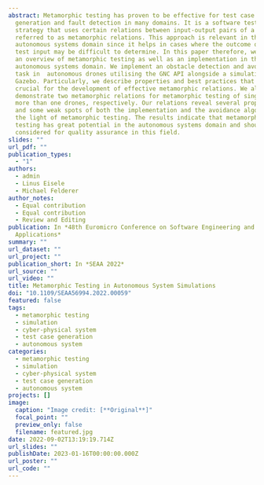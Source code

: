 ```yaml
---
abstract: Metamorphic testing has proven to be effective for test case
  generation and fault detection in many domains. It is a software testing
  strategy that uses certain relations between input-output pairs of a program,
  referred to as metamorphic relations. This approach is relevant in the
  autonomous systems domain since it helps in cases where the outcome of a given
  test input may be difficult to determine. In this paper therefore, we provide
  an overview of metamorphic testing as well as an implementation in the
  autonomous systems domain. We implement an obstacle detection and avoidance
  task in  autonomous drones utilising the GNC API alongside a simulation in
  Gazebo. Particularly, we describe properties and best practices that are
  crucial for the development of effective metamorphic relations. We also
  demonstrate two metamorphic relations for metamorphic testing of single and
  more than one drones, respectively. Our relations reveal several properties
  and some weak spots of both the implementation and the avoidance algorithm in
  the light of metamorphic testing. The results indicate that metamorphic
  testing has great potential in the autonomous systems domain and should be
  considered for quality assurance in this field.
slides: ""
url_pdf: ""
publication_types:
  - "1"
authors:
  - admin
  - Linus Eisele
  - Michael Felderer
author_notes:
  - Equal contribution
  - Equal contribution
  - Review and Editing
publication: In *48th Euromicro Conference on Software Engineering and Advanced
  Applications*
summary: ""
url_dataset: ""
url_project: ""
publication_short: In *SEAA 2022*
url_source: ""
url_video: ""
title: Metamorphic Testing in Autonomous System Simulations
doi: "10.1109/SEAA56994.2022.00059"
featured: false
tags:
  - metamorphic testing
  - simulation
  - cyber-physical system
  - test case generation
  - autonomous system
categories:
  - metamorphic testing
  - simulation
  - cyber-physical system
  - test case generation
  - autonomous system
projects: []
image:
  caption: "Image credit: [**Original**]"
  focal_point: ""
  preview_only: false
  filename: featured.jpg
date: 2022-09-02T13:19:19.714Z
url_slides: ""
publishDate: 2023-01-16T00:00:00.000Z
url_poster: ""
url_code: ""
---
```


<!-- [{{% callout note %}} Click the *Cite* button above to demo the feature to enable visitors to import publication metadata into their reference management software. {{% /callout %}}]: <>

[{{% callout note %}}Create your slides in Markdown - click the *Slides* button to check out the example.{{% /callout %}}]: <>

[Supplementary notes can be added here, including [code, math, and images](https://wowchemy.com/docs/writing-markdown-latex/)]﻿: <> -->
